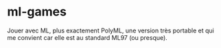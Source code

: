 ml-games
========

Jouer avec ML, plus exactement PolyML, une version très portable et qui me convient car elle est au standard ML97 (ou presque).
